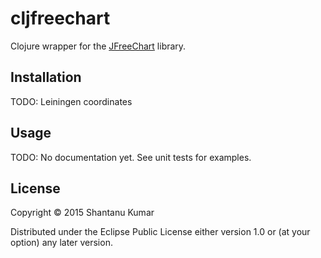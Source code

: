 # cljfreechart

Clojure wrapper for the [JFreeChart](http://www.jfree.org/jfreechart/) library.


## Installation

TODO: Leiningen coordinates


## Usage

TODO: No documentation yet. See unit tests for examples.


## License

Copyright © 2015 Shantanu Kumar

Distributed under the Eclipse Public License either version 1.0 or (at
your option) any later version.
